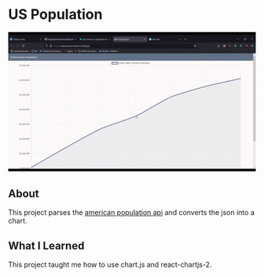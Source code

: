 # US Population

![Site demonstration](readme.gif)

## About
This project parses the <a href="https://datausa.io/about/api/">american population api</a> and converts the json into a chart. 

## What I Learned
This project taught me how to use chart.js and react-chartjs-2.